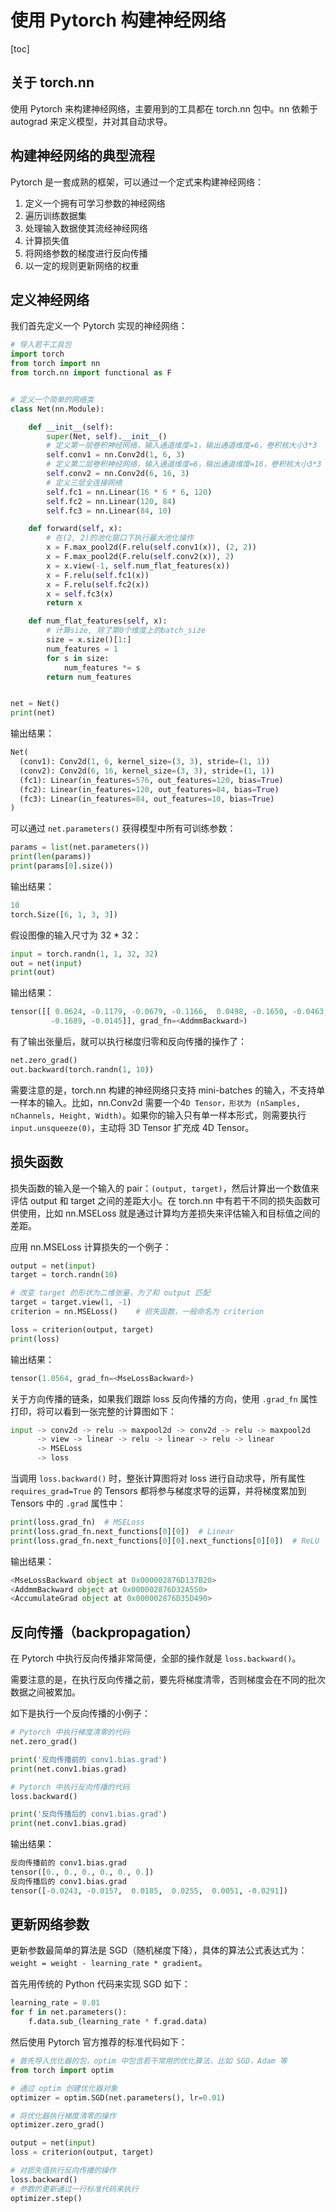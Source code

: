 # 使用 Pytorch 构建神经网络

 [toc]

## 关于 torch.nn

使用 Pytorch 来构建神经网络，主要用到的工具都在 torch.nn 包中。nn 依赖于 autograd 来定义模型，并对其自动求导。

## 构建神经网络的典型流程

Pytorch 是一套成熟的框架，可以通过一个定式来构建神经网络：

1. 定义一个拥有可学习参数的神经网络
2. 遍历训练数据集
3. 处理输入数据使其流经神经网络
4. 计算损失值
5. 将网络参数的梯度进行反向传播
6. 以一定的规则更新网络的权重

## 定义神经网络

我们首先定义一个 Pytorch 实现的神经网络：

```python
# 导入若干工具包
import torch
from torch import nn
from torch.nn import functional as F


# 定义一个简单的网络类
class Net(nn.Module):

    def __init__(self):
        super(Net, self).__init__()
        # 定义第一层卷积神经网络，输入通道维度=1，输出通道维度=6，卷积核大小3*3
        self.conv1 = nn.Conv2d(1, 6, 3)
        # 定义第二层卷积神经网络，输入通道维度=6，输出通道维度=16，卷积核大小3*3
        self.conv2 = nn.Conv2d(6, 16, 3)
        # 定义三层全连接网络
        self.fc1 = nn.Linear(16 * 6 * 6, 120)
        self.fc2 = nn.Linear(120, 84)
        self.fc3 = nn.Linear(84, 10)

    def forward(self, x):
        # 在(2, 2)的池化窗口下执行最大池化操作
        x = F.max_pool2d(F.relu(self.conv1(x)), (2, 2))
        x = F.max_pool2d(F.relu(self.conv2(x)), 2)
        x = x.view(-1, self.num_flat_features(x))
        x = F.relu(self.fc1(x))
        x = F.relu(self.fc2(x))
        x = self.fc3(x)
        return x

    def num_flat_features(self, x):
        # 计算size, 除了第0个维度上的batch_size
        size = x.size()[1:]
        num_features = 1
        for s in size:
            num_features *= s
        return num_features


net = Net()
print(net)
```

输出结果：

```python
Net(
  (conv1): Conv2d(1, 6, kernel_size=(3, 3), stride=(1, 1))
  (conv2): Conv2d(6, 16, kernel_size=(3, 3), stride=(1, 1))
  (fc1): Linear(in_features=576, out_features=120, bias=True)
  (fc2): Linear(in_features=120, out_features=84, bias=True)
  (fc3): Linear(in_features=84, out_features=10, bias=True)
)
```

可以通过 `net.parameters()` 获得模型中所有可训练参数：

```python
params = list(net.parameters())
print(len(params))
print(params[0].size())
```

输出结果：

```python
10
torch.Size([6, 1, 3, 3])
```

假设图像的输入尺寸为 32 * 32：

```python
input = torch.randn(1, 1, 32, 32)
out = net(input)
print(out)
```

输出结果：

```python
tensor([[ 0.0624, -0.1179, -0.0679, -0.1166,  0.0498, -0.1650, -0.0463,  0.0497,
         -0.1689, -0.0145]], grad_fn=<AddmmBackward>)
```

有了输出张量后，就可以执行梯度归零和反向传播的操作了：

```python
net.zero_grad()
out.backward(torch.randn(1, 10))
```

需要注意的是，torch.nn 构建的神经网络只支持 mini-batches 的输入，不支持单一样本的输入。比如，nn.Conv2d 需要一个4`D Tensor，形状为 (nSamples, nChannels, Height, Width)`。如果你的输入只有单一样本形式，则需要执行 `input.unsqueeze(0)`，主动将 3D Tensor 扩充成 4D Tensor。

## 损失函数

损失函数的输入是一个输入的 pair：`(output, target)`，然后计算出一个数值来评估 output 和 target 之间的差距大小。在 torch.nn 中有若干不同的损失函数可供使用，比如 nn.MSELoss 就是通过计算均方差损失来评估输入和目标值之间的差距。

应用 nn.MSELoss 计算损失的一个例子：

```python
output = net(input)
target = torch.randn(10)

# 改变 target 的形状为二维张量，为了和 output 匹配
target = target.view(1, -1)
criterion = nn.MSELoss()    # 损失函数，一般命名为 criterion

loss = criterion(output, target)
print(loss)
```

输出结果：

```python
tensor(1.0564, grad_fn=<MseLossBackward>)
```

关于方向传播的链条，如果我们跟踪 loss 反向传播的方向，使用 `.grad_fn` 属性打印，将可以看到一张完整的计算图如下：

```python
input -> conv2d -> relu -> maxpool2d -> conv2d -> relu -> maxpool2d
      -> view -> linear -> relu -> linear -> relu -> linear
      -> MSELoss
      -> loss
```

当调用 `loss.backward()` 时，整张计算图将对 loss 进行自动求导，所有属性 `requires_grad=True` 的 Tensors 都将参与梯度求导的运算，并将梯度累加到 Tensors 中的 `.grad` 属性中：

```python
print(loss.grad_fn)  # MSELoss
print(loss.grad_fn.next_functions[0][0])  # Linear
print(loss.grad_fn.next_functions[0][0].next_functions[0][0])  # ReLU
```

输出结果：

```python
<MseLossBackward object at 0x000002876D137B20>
<AddmmBackward object at 0x000002876D32A550>
<AccumulateGrad object at 0x000002876D35D490>
```

## 反向传播（backpropagation）

在 Pytorch 中执行反向传播非常简便，全部的操作就是 `loss.backward()`。

需要注意的是，在执行反向传播之前，要先将梯度清零，否则梯度会在不同的批次数据之间被累加。

如下是执行一个反向传播的小例子：

```python
# Pytorch 中执行梯度清零的代码
net.zero_grad()

print('反向传播前的 conv1.bias.grad')
print(net.conv1.bias.grad)

# Pytorch 中执行反向传播的代码
loss.backward()

print('反向传播后的 conv1.bias.grad')
print(net.conv1.bias.grad)
```

输出结果：

```python
反向传播前的 conv1.bias.grad
tensor([0., 0., 0., 0., 0., 0.])
反向传播后的 conv1.bias.grad
tensor([-0.0243, -0.0157,  0.0185,  0.0255,  0.0051, -0.0291])
```

## 更新网络参数

更新参数最简单的算法是 SGD（随机梯度下降），具体的算法公式表达式为：`weight = weight - learning_rate * gradient`。

首先用传统的 Python 代码来实现 SGD 如下：

```python
learning_rate = 0.01
for f in net.parameters():
    f.data.sub_(learning_rate * f.grad.data)
```

然后使用 Pytorch 官方推荐的标准代码如下：

```python
# 首先导入优化器的包，optim 中包含若干常用的优化算法，比如 SGD，Adam 等
from torch import optim

# 通过 optim 创建优化器对象
optimizer = optim.SGD(net.parameters(), lr=0.01)

# 将优化器执行梯度清零的操作
optimizer.zero_grad()

output = net(input)
loss = criterion(output, target)

# 对损失值执行反向传播的操作
loss.backward()
# 参数的更新通过一行标准代码来执行
optimizer.step()
```

